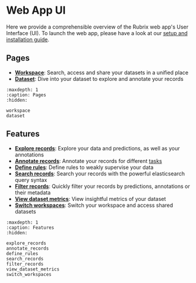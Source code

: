 # Web App UI

Here we provide a comprehensible overview of the Rubrix web app's User Interface (UI).
To launch the web app, please have a look at our [setup and installation guide](../../getting_started/setup&installation.rst#launch-the-web-app).

## Pages

- [**Workspace**](workspace.md): Search, access and share your datasets in a unified place
- [**Dataset**](dataset.md): Dive into your dataset to explore and annotate your records

```{toctree}
:maxdepth: 1
:caption: Pages
:hidden:

workspace
dataset
```

## Features

- [**Explore records**](explore_records.md): Explore your data and predictions, as well as your annotations
- [**Annotate records**](annotate_records.md): Annotate your records for different [tasks](../../guides/task_examples.ipynb)
- [**Define rules**](define_rules.md): Define rules to weakly supervise your data
- [**Search records**](search_records.md): Search your records with the powerful elasticsearch query syntax
- [**Filter records**](filter_records.md): Quickly filter your records by predictions, annotations or their metadata
- [**View dataset metrics**](view_dataset_metrics.md): View insightful metrics of your dataset
- [**Switch workspaces**](switch_workspaces.md): Switch your workspace and access shared datasets

```{toctree}
:maxdepth: 1
:caption: Features
:hidden:

explore_records
annotate_records
define_rules
search_records
filter_records
view_dataset_metrics
switch_workspaces
```
